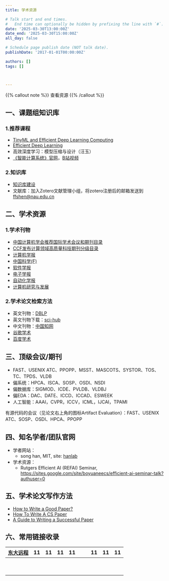 ```yaml
---
title: 学术资源

# Talk start and end times.
#   End time can optionally be hidden by prefixing the line with `#`.
date: '2025-03-30T13:00:00Z'
date_end: '2025-03-30T15:00:00Z'
all_day: false

# Schedule page publish date (NOT talk date).
publishDate: '2017-01-01T00:00:00Z'

authors: []
tags: []



---
```


{{% callout note %}}
查看资源
{{% /callout %}}

## 一、课题组知识库

### 1.推荐课程
- [TinyML and Efficient Deep Learning Computing](https://hanlab.mit.edu/courses/2023-fall-65940)
- [Efficient Deep Learning](https://efficientdlbook.com/)
- 高效深度学习：模型压缩与设计（汪玉）
- [《智能计算系统》官网](http://novel.ict.ac.cn/aics)，[B站视频](https://space.bilibili.com/494117284)

### 2.知识库
- [知识库建设](#)
- 文献库：加入Zotero文献管理小组，将zotero注册后的邮箱发送到 ffshen@nau.edu.cn

## 二、学术资源
### 1.学术刊物

- [中国计算机学会推荐国际学术会议和期刊目录](https://www.ccf.org.cn/Academic_Evaluation/By_category/)
- [CCF发布计算领域高质量科技期刊分级目录](https://www.ccf.org.cn/Academic_Evaluation/By_category/)
- [计算机学报](http://cjc.ict.ac.cn/)
- [中国科学(F)](https://www.scichina.com/)
- [软件学报](http://www.jos.org.cn/jos/ch/index.aspx)
- [电子学报](http://www.ejournal.org.cn/)
- [自动化学报](http://www.aas.net.cn/)
- [计算机研究与发展](https://crad.ict.ac.cn/CN/1000-1239/home.shtml)

### 2.学术论文检索方法

- 英文刊物：[DBLP](https://dblp.uni-trier.de/ )
- 英文刊物下载：[sci-hub](https://www.sci-hub.ren/)
- 中文刊物：[中国知网](https://www.cnki.net/)
- [谷歌学术](http://scholar.google.com/)
- [百度学术](https://xueshu.baidu.com/)

## 三、顶级会议/期刊

- FAST、USENIX ATC、PPOPP、MSST、MASCOTS、SYSTOR、TOS、TC、TPDS、VLDB
- 偏系统：HPCA、ISCA、SOSP、OSDI、NSDI
- 偏数据库：SIGMOD、ICDE、PVLDB、VLDBJ
- 偏EDA：DAC、DATE、ICCD、ICCAD、ESWEEK
- 人工智能：AAAI，CVPR，ICCV，ICML，IJCAI，TPAMI

有源代码的会议（见论文右上角的图标Artifact Evaluation）：FAST、USENIX ATC、SOSP、OSDI、HPCA、PPOPP

## 四、知名学者/团队官网
- 学者网站：
  - song han, MIT, site: [hanlab](https://hanlab.mit.edu/)
- 学术资源：
  - Rutgers Efficient AI (REFAI) Seminar, https://sites.google.com/site/boyuaneecs/efficient-ai-seminar-talk?authuser=0

## 五、学术论文写作方法
- [How to Write a Good Paper?](https://www.cse.iitb.ac.in/~uday/soft-copies/writing-a-good-paper.pdf)
- [How To Write A CS Paper](https://www.cs.purdue.edu/homes/ninghui/courses/591RS2_16/slides/HowToWriteACSPaper.pdf)
- [A Guide to Writing a Successful Paper](https://www.owlnet.rice.edu/~cainproj/courses/comp482/comp482PaperGuide_F07.pdf)

## 六、常用链接收录
| [东大远程](http://www.lib.seu.edu.cn/list.php?fid=122) | 11 | 11 | 11 | 11 |   |   | 11 | 11 | 11 |
|--------------------------------------------|----|----|----|----|---|---|----|----|----|
|                                            |    |    |    |    |   |   |    |    |    |
|                                            |    |    |    |    |   |   |    |    |    |
|                                            |    |    |    |    |   |   |    |    |    |
|                                            |    |    |    |    |   |   |    |    |    |
|                                            |    |    |    |    |   |   |    |    |    |
|                                            |    |    |    |    |   |   |    |    |    |
|                                            |    |    |    |    |   |   |    |    |    |
|                                            |    |    |    |    |   |   |    |    |    |
|                                            |    |    |    |    |   |   |    |    |    |
